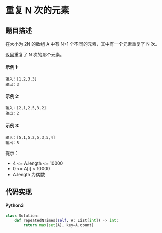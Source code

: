 # 重复 N 次的元素

## 题目描述
在大小为 2N 的数组 A 中有 N+1 个不同的元素，其中有一个元素重复了 N 次。

返回重复了 N 次的那个元素。

#### 示例 1:
```
输入：[1,2,3,3]
输出：3
```
#### 示例 2:
```
输入：[2,1,2,5,3,2]
输出：2
```
#### 示例 3:
```
输入：[5,1,5,2,5,3,5,4]
输出：5
```
提示：
- 4 <= A.length <= 10000
- 0 <= A[i] < 10000
- A.length 为偶数

## 代码实现
#### Python3
```python
class Solution:
    def repeatedNTimes(self, A: List[int]) -> int:
        return max(set(A), key=A.count)
```